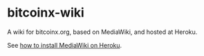 bitcoinx-wiki
=============

A wiki for bitcoinx.org, based on MediaWiki, and hosted at Heroku.

See [how to install MediaWiki on Heroku](http://ripper234.com/p/how-to-setup-a-free-mediawiki-on-heroku/).